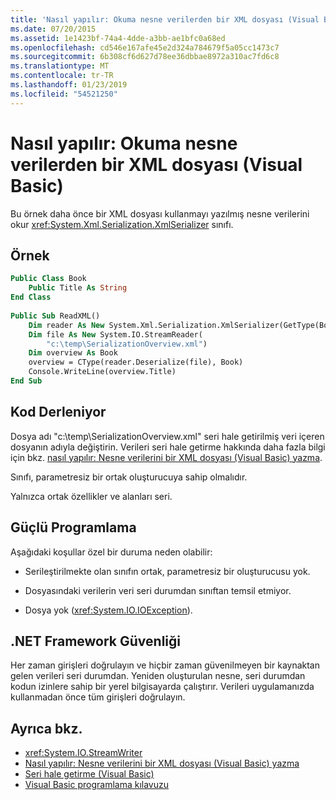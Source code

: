 ```yaml
---
title: 'Nasıl yapılır: Okuma nesne verilerden bir XML dosyası (Visual Basic)'
ms.date: 07/20/2015
ms.assetid: 1e1423bf-74a4-4dde-a3bb-ae1bfc0a68ed
ms.openlocfilehash: cd546e167afe45e2d324a784679f5a05cc1473c7
ms.sourcegitcommit: 6b308cf6d627d78ee36dbbae8972a310ac7fd6c8
ms.translationtype: MT
ms.contentlocale: tr-TR
ms.lasthandoff: 01/23/2019
ms.locfileid: "54521250"
---
```

# <a name="how-to-read-object-data-from-an-xml-file-visual-basic"></a>Nasıl yapılır: Okuma nesne verilerden bir XML dosyası (Visual Basic)
Bu örnek daha önce bir XML dosyası kullanmayı yazılmış nesne verilerini okur <xref:System.Xml.Serialization.XmlSerializer> sınıfı.  
  
## <a name="example"></a>Örnek  
  
```vb  
Public Class Book  
    Public Title As String  
End Class  
  
Public Sub ReadXML()  
    Dim reader As New System.Xml.Serialization.XmlSerializer(GetType(Book))  
    Dim file As New System.IO.StreamReader(  
        "c:\temp\SerializationOverview.xml")  
    Dim overview As Book  
    overview = CType(reader.Deserialize(file), Book)  
    Console.WriteLine(overview.Title)  
End Sub  
```  
  
## <a name="compiling-the-code"></a>Kod Derleniyor  
 Dosya adı "c:\temp\SerializationOverview.xml" seri hale getirilmiş veri içeren dosyanın adıyla değiştirin. Verileri seri hale getirme hakkında daha fazla bilgi için bkz. [nasıl yapılır: Nesne verilerini bir XML dosyası (Visual Basic) yazma](../../../../visual-basic/programming-guide/concepts/serialization/how-to-write-object-data-to-an-xml-file.md).  
  
 Sınıfı, parametresiz bir ortak oluşturucuya sahip olmalıdır.  
  
 Yalnızca ortak özellikler ve alanları seri.  
  
## <a name="robust-programming"></a>Güçlü Programlama  
 Aşağıdaki koşullar özel bir duruma neden olabilir:  
  
-   Serileştirilmekte olan sınıfın ortak, parametresiz bir oluşturucusu yok.  
  
-   Dosyasındaki verilerin veri seri durumdan sınıftan temsil etmiyor.  
  
-   Dosya yok (<xref:System.IO.IOException>).  
  
## <a name="net-framework-security"></a>.NET Framework Güvenliği  
 Her zaman girişleri doğrulayın ve hiçbir zaman güvenilmeyen bir kaynaktan gelen verileri seri durumdan. Yeniden oluşturulan nesne, seri durumdan kodun izinlere sahip bir yerel bilgisayarda çalıştırır. Verileri uygulamanızda kullanmadan önce tüm girişleri doğrulayın.  
  
## <a name="see-also"></a>Ayrıca bkz.
- <xref:System.IO.StreamWriter>
- [Nasıl yapılır: Nesne verilerini bir XML dosyası (Visual Basic) yazma](../../../../visual-basic/programming-guide/concepts/serialization/how-to-write-object-data-to-an-xml-file.md)
- [Seri hale getirme (Visual Basic)](../../../../visual-basic/programming-guide/concepts/serialization/index.md)
- [Visual Basic programlama kılavuzu](../../../../visual-basic/programming-guide/index.md)
